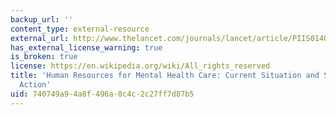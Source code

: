 ```yaml
---
backup_url: ''
content_type: external-resource
external_url: http://www.thelancet.com/journals/lancet/article/PIIS0140-6736(11)61093-3/
has_external_license_warning: true
is_broken: true
license: https://en.wikipedia.org/wiki/All_rights_reserved
title: 'Human Resources for Mental Health Care: Current Situation and Strategies for
  Action'
uid: 740749a9-4a8f-496a-8c4c-2c27ff7d87b5
---
```

